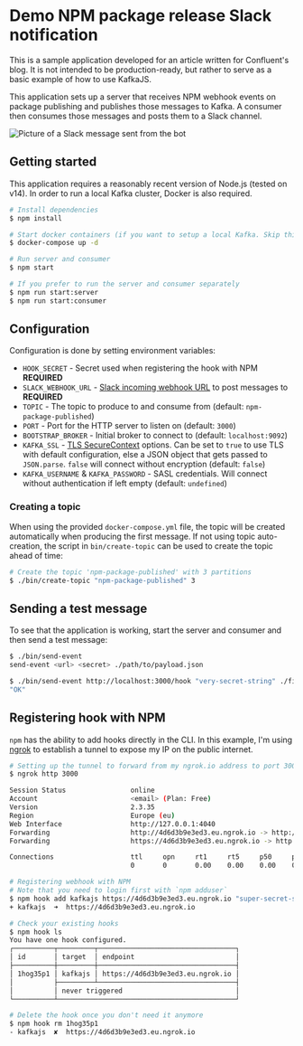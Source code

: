 # Demo NPM package release Slack notification

This is a sample application developed for an article written for Confluent's blog. It is not intended to be production-ready, but rather to serve as a basic example of how to use KafkaJS.

This application sets up a server that receives NPM webhook events on package publishing and publishes those messages to Kafka. A consumer then consumes those messages and posts them to a Slack channel.

![Picture of a Slack message sent from the bot](./static/message.png)

## Getting started

This application requires a reasonably recent version of Node.js (tested on v14). In order to run a local Kafka cluster, Docker is also required.

```sh
# Install dependencies
$ npm install

# Start docker containers (if you want to setup a local Kafka. Skip this if you'll use Confluent Cloud)
$ docker-compose up -d

# Run server and consumer
$ npm start

# If you prefer to run the server and consumer separately
$ npm run start:server
$ npm run start:consumer
```

## Configuration

Configuration is done by setting environment variables:

* `HOOK_SECRET` - Secret used when registering the hook with NPM **REQUIRED**
* `SLACK_WEBHOOK_URL` - [Slack incoming webhook URL](https://api.slack.com/messaging/webhooks) to post messages to **REQUIRED**
* `TOPIC` - The topic to produce to and consume from (default: `npm-package-published`)
* `PORT` - Port for the HTTP server to listen on (default: `3000`)
* `BOOTSTRAP_BROKER` - Initial broker to connect to (default: `localhost:9092`)
* `KAFKA_SSL` - [TLS SecureContext](https://nodejs.org/api/tls.html#tls_tls_connect_options_callback) options. Can be set to `true` to use TLS with default configuration, else a JSON object that gets passed to `JSON.parse`. `false` will connect without encryption (default: `false`)
* `KAFKA_USERNAME` & `KAFKA_PASSWORD` - SASL credentials. Will connect without authentication if left empty (default: `undefined`)

### Creating a topic

When using the provided `docker-compose.yml` file, the topic will be created automatically when producing the first message. If not using topic auto-creation, the script in `bin/create-topic` can be used to create the topic ahead of time:

```sh
# Create the topic 'npm-package-published' with 3 partitions
$ ./bin/create-topic "npm-package-published" 3
```

## Sending a test message

To see that the application is working, start the server and consumer and then send a test message:

```sh
$ ./bin/send-event
send-event <url> <secret> ./path/to/payload.json

$ ./bin/send-event http://localhost:3000/hook "very-secret-string" ./fixtures/payload.json
"OK"
```

## Registering hook with NPM

`npm` has the ability to add hooks directly in the CLI. In this example, I'm using [ngrok](https://ngrok.com/) to establish a tunnel to expose my IP on the public internet.

```sh
# Setting up the tunnel to forward from my ngrok.io address to port 3000 on my localhost
$ ngrok http 3000

Session Status                online
Account                       <email> (Plan: Free)
Version                       2.3.35
Region                        Europe (eu)
Web Interface                 http://127.0.0.1:4040
Forwarding                    http://4d6d3b9e3ed3.eu.ngrok.io -> http://localhost:3000
Forwarding                    https://4d6d3b9e3ed3.eu.ngrok.io -> http://localhost:3000

Connections                   ttl     opn     rt1     rt5     p50     p90
                              0       0       0.00    0.00    0.00    0.00

# Registering webhook with NPM
# Note that you need to login first with `npm adduser`
$ npm hook add kafkajs https://4d6d3b9e3ed3.eu.ngrok.io "super-secret-string"
+ kafkajs  ➜  https://4d6d3b9e3ed3.eu.ngrok.io

# Check your existing hooks
$ npm hook ls
You have one hook configured.
┌──────────┬─────────┬──────────────────────────────────┐
│ id       │ target  │ endpoint                         │
├──────────┼─────────┼──────────────────────────────────┤
│ 1hog35p1 │ kafkajs │ https://4d6d3b9e3ed3.eu.ngrok.io │
│          ├─────────┴──────────────────────────────────┤
│          │ never triggered                            │
└──────────┴────────────────────────────────────────────┘

# Delete the hook once you don't need it anymore
$ npm hook rm 1hog35p1
- kafkajs  ✘  https://4d6d3b9e3ed3.eu.ngrok.io
```